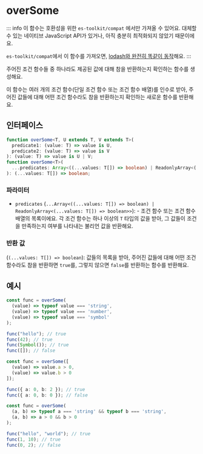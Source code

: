 # overSome

::: info
이 함수는 호환성을 위한 `es-toolkit/compat` 에서만 가져올 수 있어요. 대체할 수 있는 네이티브 JavaScript API가 있거나, 아직 충분히 최적화되지 않았기 때문이에요.

`es-toolkit/compat`에서 이 함수를 가져오면, [lodash와 완전히 똑같이 동작](../../../compatibility.md)해요.
:::

주어진 조건 함수들 중 하나라도 제공된 값에 대해 참을 반환하는지 확인하는 함수를 생성해요.

이 함수는 여러 개의 조건 함수(단일 조건 함수 또는 조건 함수 배열)를 인수로 받아, 주어진 값들에 대해 어떤 조건 함수라도 참을 반환하는지 확인하는 새로운 함수를 반환해요.

## 인터페이스

```typescript
function overSome<T, U extends T, V extends T>(
  predicate1: (value: T) => value is U,
  predicate2: (value: T) => value is V
): (value: T) => value is U | V;
function overSome<T>(
  ...predicates: Array<((...values: T[]) => boolean) | ReadonlyArray<(...values: T[]) => boolean>>
): (...values: T[]) => boolean;
```

### 파라미터

- `predicates` (`...Array<((...values: T[]) => boolean) | ReadonlyArray<(...values: T[]) => boolean>>`): -
  조건 함수 또는 조건 함수 배열의 목록이에요. 각 조건 함수는 하나 이상의 `T` 타입의 값을 받아, 그 값들이 조건을 만족하는지 여부를 나타내는 불리언 값을 반환해요.

### 반환 값

(`(...values: T[]) => boolean`): 값들의 목록을 받아, 주어진 값들에 대해 어떤 조건 함수라도 참을 반환하면 `true`를, 그렇지 않으면 `false`를 반환하는 함수를 반환해요.

## 예시

```typescript
const func = overSome(
  (value) => typeof value === 'string',
  (value) => typeof value === 'number',
  (value) => typeof value === 'symbol'
);

func("hello"); // true
func(42); // true
func(Symbol()); // true
func([]); // false

const func = overSome([
  (value) => value.a > 0,
  (value) => value.b > 0
]);

func({ a: 0, b: 2 }); // true
func({ a: 0, b: 0 }); // false

const func = overSome(
  (a, b) => typeof a === 'string' && typeof b === 'string',
  (a, b) => a > 0 && b > 0
);

func("hello", "world"); // true
func(1, 10); // true
func(0, 2); // false
```
